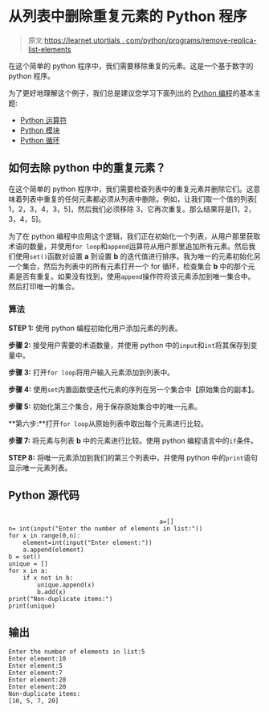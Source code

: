 # 从列表中删除重复元素的 Python 程序

> 原文:[https://learnet utortials . com/python/programs/remove-replica-list-elements](https://learnetutorials.com/python/programs/remove-duplicate-list-elements)

在这个简单的 python 程序中，我们需要移除重复的元素。这是一个基于数字的 python 程序。

为了更好地理解这个例子，我们总是建议您学习下面列出的 [Python 编程](../ "Python tutorial")的基本主题:

*   [Python 运算符](../../python/python-operators "operators in python")
*   [Python 模块](../../python/python-modules-tutorials "python modules")
*   [Python 循环](../../python/python-loop-tutorials "Loops in python")

## 如何去除 python 中的重复元素？

在这个简单的 python 程序中，我们需要检查列表中的重复元素并删除它们。这意味着列表中重复的任何元素都必须从列表中删除。例如，让我们取一个值的列表[ 1，2，3，4，3，5]，然后我们必须移除 3，它再次重复。那么结果将是[1，2，3，4，5]。

为了在 python 编程中应用这个逻辑，我们正在初始化一个列表，从用户那里获取术语的数量，并使用`for loop`和`append`运算符从用户那里追加所有元素。然后我们使用`set()`函数对设置 **a** 到设置 **b** 的迭代值进行排序。我为唯一的元素初始化另一个集合，然后为列表中的所有元素打开一个 for 循环，检查集合 **b** 中的那个元素是否有重复。如果没有找到，使用`append`操作符将该元素添加到唯一集合中。然后打印唯一的集合。

### 算法

**STEP 1:** 使用 python 编程初始化用户添加元素的列表。

**步骤 2:** 接受用户需要的术语数量，并使用 python 中的`input`和`int`将其保存到变量中。

**步骤 3:** 打开`for loop`将用户输入元素添加到列表中。

**步骤 4:** 使用`set`内置函数使迭代元素的序列在另一个集合中【原始集合的副本】。

**步骤 5:** 初始化第三个集合，用于保存原始集合中的唯一元素。

**第六步:**打开`for loop`从原始列表中取出每个元素进行比较。

**步骤 7:** 将元素与列表 **b** 中的元素进行比较。使用 python 编程语言中的`if`条件。

**STEP 8:** 将唯一元素添加到我们的第三个列表中，并使用 python 中的`print`语句显示唯一元素列表。

## Python 源代码

```

                                          a=[]
n= int(input("Enter the number of elements in list:"))
for x in range(0,n):
    element=int(input("Enter element:"))
    a.append(element)
b = set()
unique = []
for x in a:
    if x not in b:
        unique.append(x)
        b.add(x)
print("Non-duplicate items:")
print(unique)

```

## 输出

```
Enter the number of elements in list:5
Enter element:10
Enter element:5
Enter element:7
Enter element:20
Enter element:20
Non-duplicate items:
[10, 5, 7, 20]
```
